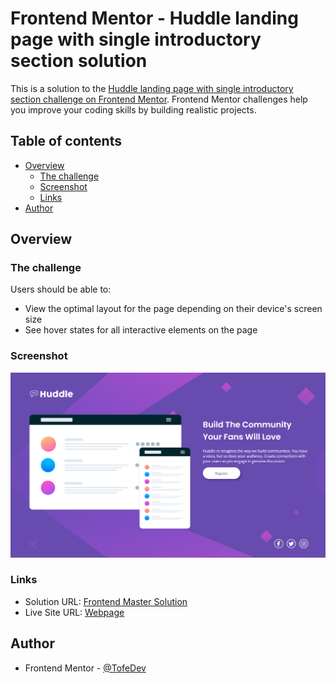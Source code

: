 # Frontend Mentor - Huddle landing page with single introductory section solution

This is a solution to the [Huddle landing page with single introductory section challenge on Frontend Mentor](https://www.frontendmentor.io/challenges/huddle-landing-page-with-a-single-introductory-section-B_2Wvxgi0). Frontend Mentor challenges help you improve your coding skills by building realistic projects.

## Table of contents

- [Overview](#overview)
  - [The challenge](#the-challenge)
  - [Screenshot](#screenshot)
  - [Links](#links)
- [Author](#author)

## Overview

### The challenge

Users should be able to:

- View the optimal layout for the page depending on their device's screen size
- See hover states for all interactive elements on the page

### Screenshot

![Finished Page](./design/Screenshot%20Finished%20Project.png)

### Links

- Solution URL: [Frontend Master Solution](https://www.frontendmentor.io/solutions/huddle-landing-page-CUXVKPeZIy)
- Live Site URL: [Webpage](https://tofedev.github.io/huddle-landing-page-with-single-introductory-section/)

## Author

- Frontend Mentor - [@TofeDev](https://www.frontendmentor.io/profile/TofeDev)
